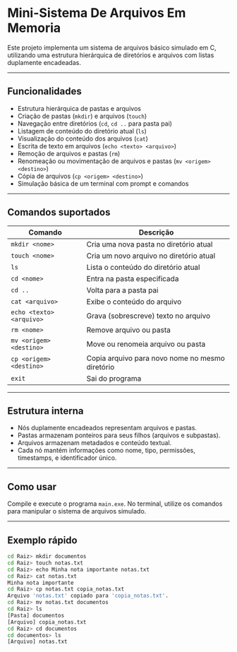 # Mini-Sistema De Arquivos Em Memoria

Este projeto implementa um sistema de arquivos básico simulado em C, utilizando uma estrutura hierárquica de diretórios e arquivos com listas duplamente encadeadas.

---

## Funcionalidades

- Estrutura hierárquica de pastas e arquivos  
- Criação de pastas (`mkdir`) e arquivos (`touch`)  
- Navegação entre diretórios (`cd`, `cd ..` para pasta pai)  
- Listagem de conteúdo do diretório atual (`ls`)  
- Visualização do conteúdo dos arquivos (`cat`)  
- Escrita de texto em arquivos (`echo <texto> <arquivo>`)  
- Remoção de arquivos e pastas (`rm`)  
- Renomeação ou movimentação de arquivos e pastas (`mv <origem> <destino>`)  
- Cópia de arquivos (`cp <origem> <destino>`)  
- Simulação básica de um terminal com prompt e comandos  

---

## Comandos suportados

| Comando                  | Descrição                                      |
| ------------------------ | ----------------------------------------------|
| `mkdir <nome>`           | Cria uma nova pasta no diretório atual        |
| `touch <nome>`           | Cria um novo arquivo no diretório atual       |
| `ls`                     | Lista o conteúdo do diretório atual            |
| `cd <nome>`              | Entra na pasta especificada                     |
| `cd ..`                  | Volta para a pasta pai                           |
| `cat <arquivo>`          | Exibe o conteúdo do arquivo                      |
| `echo <texto> <arquivo>` | Grava (sobrescreve) texto no arquivo            |
| `rm <nome>`              | Remove arquivo ou pasta                          |
| `mv <origem> <destino>`  | Move ou renomeia arquivo ou pasta                |
| `cp <origem> <destino>`  | Copia arquivo para novo nome no mesmo diretório  |
| `exit`                   | Sai do programa                                 |

---

## Estrutura interna

- Nós duplamente encadeados representam arquivos e pastas.  
- Pastas armazenam ponteiros para seus filhos (arquivos e subpastas).  
- Arquivos armazenam metadados e conteúdo textual.  
- Cada nó mantém informações como nome, tipo, permissões, timestamps, e identificador único.

---

## Como usar

Compile e execute o programa `main.exe`. No terminal, utilize os comandos para manipular o sistema de arquivos simulado.

---

## Exemplo rápido

```bash
cd Raiz> mkdir documentos
cd Raiz> touch notas.txt
cd Raiz> echo Minha nota importante notas.txt
cd Raiz> cat notas.txt
Minha nota importante
cd Raiz> cp notas.txt copia_notas.txt
Arquivo 'notas.txt' copiado para 'copia_notas.txt'.
cd Raiz> mv notas.txt documentos
cd Raiz> ls
[Pasta] documentos
[Arquivo] copia_notas.txt
cd Raiz> cd documentos
cd documentos> ls
[Arquivo] notas.txt
